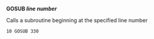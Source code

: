 **GOSUB *line number***

Calls a subroutine beginning at the specified line number

```ecb2
10 GOSUB 330
```
